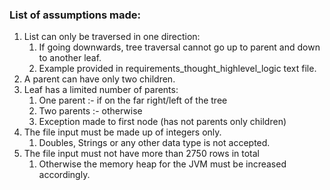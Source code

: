 ### List of assumptions made: ###
1. List can only be traversed in one direction:
    1. If going downwards, tree traversal cannot go up to parent and down to another leaf.
    2. Example provided in requirements_thought_highlevel_logic text file.
2. A parent can have only two children.
3. Leaf has a limited number of parents:
    1. One parent   :- if on the far right/left of the tree
    2. Two parents  :- otherwise
    3. Exception made to first node (has not parents only children)
4. The file input must be made up of integers only.
    1. Doubles, Strings or any other data type is not accepted.
5. The file input must not have more than 2750 rows in total
    1. Otherwise the memory heap for the JVM must be increased accordingly.
